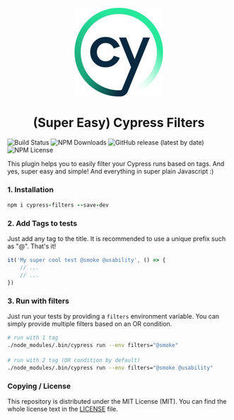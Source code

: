 <p align="center">
   <img width="200px" src="/assets/cypress.jpg">
</p>
<h1 align="center">(Super Easy) Cypress Filters</h1>


![Build Status](https://github.com/boxblinkracer/cypress-testrail/actions/workflows/ci_pipe.yml/badge.svg) ![NPM Downloads](https://badgen.net/npm/dt/cypress-filters) ![GitHub release (latest by date)](https://img.shields.io/github/v/release/boxblinkracer/cypress-filters) ![NPM License](https://img.shields.io/npm/l/cypress-filters)

This plugin helps you to easily filter your Cypress runs based on tags. And yes, super easy and simple!
And everything in super plain Javascript :)

### 1. Installation

```ruby 
npm i cypress-filters --save-dev
```

### 2. Add Tags to tests

Just add any tag to the title.
It is recommended to use a unique prefix such as "@". That's it!

```javascript 
it('My super cool test @smoke @usability', () => {
    // ...
    // ... 
})
```

### 3. Run with filters

Just run your tests by providing a `filters` environment variable.
You can simply provide multiple filters based on an OR condition.

```bash 
# run with 1 tag
./node_modules/.bin/cypress run --env filters="@smoke"

# run with 2 tag (OR condition by default)
./node_modules/.bin/cypress run --env filters="@smoke @usability"
```

### Copying / License

This repository is distributed under the MIT License (MIT). You can find the whole license text in the [LICENSE](LICENSE) file.
